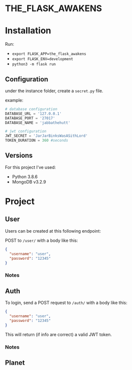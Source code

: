 
# THE_FLASK_AWAKENS

# Installation
Run:
- `export FLASK_APP=the_flask_awakens`
- `export FLASK_ENV=development`
- `python3 -m flask run`

## Configuration
under the instance folder, create a `secret.py` file.

example:

```py
# database configuration
DATABASE_URL = '127.0.0.1'
DATABASE_PORT = '27017'
DATABASE_NAME = 'jabbathehutt'

# jwt configuration
JWT_SECRET = 'JarJarBinksWasASithLord'
TOKEN_DURATION = 360 #seconds
```

## Versions
For this project I've used:
- Python 3.8.6
- MongoDB v3.2.9

# Project

## User

Users can be created at this following endpoint:

POST to `/user/` with a body like this:

```json
{
  "username": "user",
  "password": "12345"
}
```

### Notes

## Auth
To login, send a POST request to `/auth/` with a body like this:

```json
{
  "username": "user",
  "password": "12345"
}
```
This will return (if info are correct) a valid JWT token.


### Notes

## Planet


